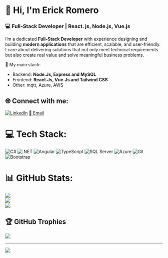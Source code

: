 # 👋 Hi, I'm Erick Romero

### 💻 Full-Stack Developer | React. js, Node.js, Vue.js 

I’m a dedicated **Full-Stack Developer** with experience designing and building **modern applications** that are efficient, scalable, and user-friendly.  
I care about delivering solutions that not only meet technical requirements but also create real value and solve meaningful business problems.  

🔷 My main stack:  
- Backend: **Node.Js, Express and MySQL**
- Frontend: **React.Js, Vue.Js and Tailwind CSS**
- Other: mqtt, Azure, AWS


## 🌐 Connect with me:
[![LinkedIn](https://img.shields.io/badge/LinkedIn-%230077B5.svg?logo=linkedin&logoColor=white)](https://linkedin.com/in/bryant-ponce/) 
[📧 Email](mailto:bryant_ponce@outlook.com)

# 💻 Tech Stack:
![C#](https://img.shields.io/badge/c%23-%23239120.svg?style=for-the-badge&logo=csharp&logoColor=white) 
![.NET](https://img.shields.io/badge/.NET-5C2D91?style=for-the-badge&logo=dotnet&logoColor=white) 
![Angular](https://img.shields.io/badge/angular-DD0031?style=for-the-badge&logo=angular&logoColor=white) 
![TypeScript](https://img.shields.io/badge/typescript-007ACC.svg?style=for-the-badge&logo=typescript&logoColor=white) 
![SQL Server](https://img.shields.io/badge/sql%20server-CC2927.svg?style=for-the-badge&logo=microsoftsqlserver&logoColor=white) 
![Azure](https://img.shields.io/badge/azure-%230072C6.svg?style=for-the-badge&logo=microsoftazure&logoColor=white) 
![Git](https://img.shields.io/badge/git-F05032?style=for-the-badge&logo=git&logoColor=white) 
![Bootstrap](https://img.shields.io/badge/bootstrap-%238511FA.svg?style=for-the-badge&logo=bootstrap&logoColor=white)

# 📊 GitHub Stats:
![](https://github-readme-stats.vercel.app/api?username=bryantGit&theme=radical&hide_border=false&include_all_commits=true&count_private=true)<br/>
![](https://github-readme-streak-stats.herokuapp.com/?user=bryantGit&theme=radical&hide_border=false)<br/>
![](https://github-readme-stats.vercel.app/api/top-langs/?username=bryantGit&theme=radical&hide_border=false&layout=compact)

## 🏆 GitHub Trophies
![](https://github-profile-trophy.vercel.app/?username=bryantGit&theme=radical&no-frame=true&no-bg=true&margin-w=4)

---
[![](https://visitcount.itsvg.in/api?id=bryantGit&icon=5&color=6)](https://visitcount.itsvg.in)
